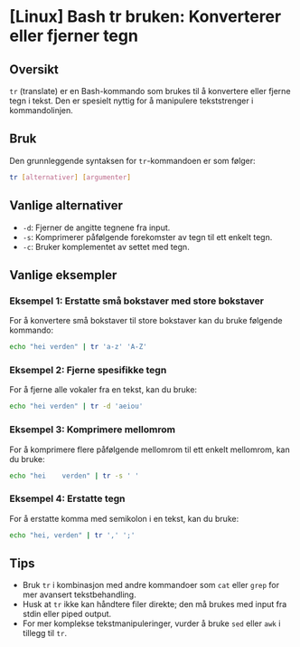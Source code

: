 # [Linux] Bash tr bruken: Konverterer eller fjerner tegn

## Oversikt
`tr` (translate) er en Bash-kommando som brukes til å konvertere eller fjerne tegn i tekst. Den er spesielt nyttig for å manipulere tekststrenger i kommandolinjen.

## Bruk
Den grunnleggende syntaksen for `tr`-kommandoen er som følger:

```bash
tr [alternativer] [argumenter]
```

## Vanlige alternativer
- `-d`: Fjerner de angitte tegnene fra input.
- `-s`: Komprimerer påfølgende forekomster av tegn til ett enkelt tegn.
- `-c`: Bruker komplementet av settet med tegn.

## Vanlige eksempler

### Eksempel 1: Erstatte små bokstaver med store bokstaver
For å konvertere små bokstaver til store bokstaver kan du bruke følgende kommando:

```bash
echo "hei verden" | tr 'a-z' 'A-Z'
```

### Eksempel 2: Fjerne spesifikke tegn
For å fjerne alle vokaler fra en tekst, kan du bruke:

```bash
echo "hei verden" | tr -d 'aeiou'
```

### Eksempel 3: Komprimere mellomrom
For å komprimere flere påfølgende mellomrom til ett enkelt mellomrom, kan du bruke:

```bash
echo "hei    verden" | tr -s ' '
```

### Eksempel 4: Erstatte tegn
For å erstatte komma med semikolon i en tekst, kan du bruke:

```bash
echo "hei, verden" | tr ',' ';'
```

## Tips
- Bruk `tr` i kombinasjon med andre kommandoer som `cat` eller `grep` for mer avansert tekstbehandling.
- Husk at `tr` ikke kan håndtere filer direkte; den må brukes med input fra stdin eller piped output.
- For mer komplekse tekstmanipuleringer, vurder å bruke `sed` eller `awk` i tillegg til `tr`.